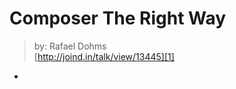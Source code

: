 # Composer The Right Way
> by: Rafael Dohms  
> [http://joind.in/talk/view/13445][1]

* 

[1]: http://joind.in/talk/view/13445